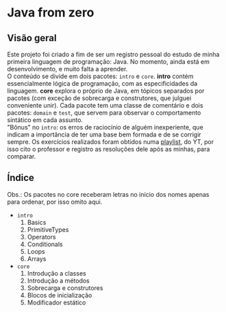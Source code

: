 # Java from zero
## Visão geral
Este projeto foi criado a fim de ser um registro pessoal do estudo de minha primeira linguagem de
programação: Java. No momento, ainda está em desenvolvimento, e muito falta a aprender. <br>
O conteúdo se divide em dois pacotes: `intro` e `core`. **intro** contém essencialmente lógica de
programação, com as especificidades da linguagem. **core** explora o próprio de Java, em
tópicos separados por pacotes (com exceção de sobrecarga e construtores, que julguei conveniente
unir). Cada pacote tem uma classe de comentário e dois pacotes: `domain` e `test`, que servem
para observar o comportamento sintático em cada assunto. <br>
"Bônus" no `intro`: os erros de raciocínio de alguém  inexperiente, que indicam a importância de
ter uma base bem formada e de se corrigir sempre.
Os exercícios realizados foram obtidos numa [playlist](https://www.youtube.com/playlist?list=PL62G310vn6nFIsOCC0H-C2infYgwm8SWW),
do YT, por isso cito o professor e registro as resoluções dele após as minhas, para comparar.
## Índice
Obs.: Os pacotes no core receberam letras no início dos nomes apenas para ordenar, por isso omito aqui.
- `intro`
  1. Basics
  2. PrimitiveTypes
  3. Operators
  4. Conditionals
  5. Loops
  6. Arrays
- `core`
  1. Introdução a classes
  2. Introdução a métodos
  3. Sobrecarga e construtores
  4. Blocos de inicialização
  5. Modificador estático